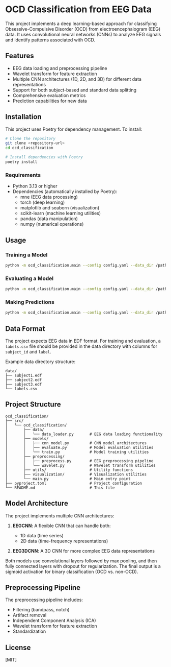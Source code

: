 # OCD Classification from EEG Data

This project implements a deep learning-based approach for classifying Obsessive-Compulsive Disorder (OCD) from electroencephalogram (EEG) data. It uses convolutional neural networks (CNNs) to analyze EEG signals and identify patterns associated with OCD.

## Features

- EEG data loading and preprocessing pipeline
- Wavelet transform for feature extraction
- Multiple CNN architectures (1D, 2D, and 3D) for different data representations
- Support for both subject-based and standard data splitting
- Comprehensive evaluation metrics
- Prediction capabilities for new data

## Installation

This project uses Poetry for dependency management. To install:

```bash
# Clone the repository
git clone <repository-url>
cd ocd_classification

# Install dependencies with Poetry
poetry install
```

### Requirements

- Python 3.13 or higher
- Dependencies (automatically installed by Poetry):
  - mne (EEG data processing)
  - torch (deep learning)
  - matplotlib and seaborn (visualization)
  - scikit-learn (machine learning utilities)
  - pandas (data manipulation)
  - numpy (numerical operations)

## Usage

### Training a Model

```bash
python -m ocd_classification.main --config config.yaml --data_dir /path/to/data --output_dir ./output --mode train
```

### Evaluating a Model

```bash
python -m ocd_classification.main --config config.yaml --data_dir /path/to/test_data --output_dir ./output --mode evaluate
```

### Making Predictions

```bash
python -m ocd_classification.main --config config.yaml --data_dir /path/to/new_data --output_dir ./output --mode predict
```

## Data Format

The project expects EEG data in EDF format. For training and evaluation, a `labels.csv` file should be provided in the data directory with columns for `subject_id` and `label`.

Example data directory structure:
```
data/
├── subject1.edf
├── subject2.edf
├── subject3.edf
└── labels.csv
```

## Project Structure

```
ocd_classification/
├── src/
│   └── ocd_classification/
│       ├── data/
│       │   └── data_loader.py       # EEG data loading functionality
│       ├── models/
│       │   ├── cnn_model.py         # CNN model architectures
│       │   ├── evaluate.py          # Model evaluation utilities
│       │   └── train.py             # Model training utilities
│       ├── preprocessing/
│       │   ├── preprocess.py        # EEG preprocessing pipeline
│       │   └── wavelet.py           # Wavelet transform utilities
│       ├── utils/                   # Utility functions
│       ├── visualization/           # Visualization utilities
│       └── main.py                  # Main entry point
├── pyproject.toml                   # Project configuration
└── README.md                        # This file
```

## Model Architecture

The project implements multiple CNN architectures:

1. **EEGCNN**: A flexible CNN that can handle both:
   - 1D data (time series)
   - 2D data (time-frequency representations)

2. **EEG3DCNN**: A 3D CNN for more complex EEG data representations

Both models use convolutional layers followed by max pooling, and then fully connected layers with dropout for regularization. The final output is a sigmoid activation for binary classification (OCD vs. non-OCD).

## Preprocessing Pipeline

The preprocessing pipeline includes:
- Filtering (bandpass, notch)
- Artifact removal
- Independent Component Analysis (ICA)
- Wavelet transform for feature extraction
- Standardization

## License

[MIT]
